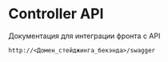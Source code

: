 # Controller API

Документация для интеграции фронта с API 

````
http://<Домен_стейджинга_бекэнда>/swagger
````
